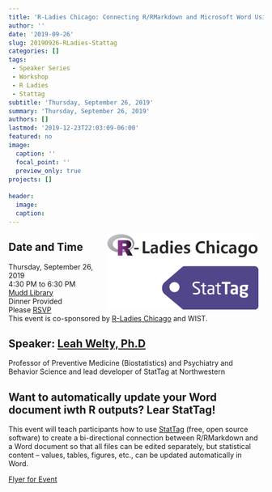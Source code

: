 ```yaml
---
title: 'R-Ladies Chicago: Connecting R/RMarkdown and Microsoft Word Using StatTag '
author: ''
date: '2019-09-26'
slug: 20190926-RLadies-Stattag
categories: []
tags: 
 - Speaker Series
 - Workshop
 - R Ladies
 - Stattag
subtitle: 'Thursday, September 26, 2019'
summary: 'Thursday, September 26, 2019'
authors: []
lastmod: '2019-12-23T22:03:09-06:00'
featured: no
image:
  caption: ''
  focal_point: ''
  preview_only: true
projects: []

header:
  image: 
  caption: 
---
```


 <img alt = '' width='300' src='otherimages.png' align="right" style="margin: 0px 10px 0px 0px;"/>


## Date and Time  
Thursday, September 26, 2019  
4:30 PM to 6:30 PM   
[Mudd Library](https://www.library.northwestern.edu/libraries-collections/mudd-library/)  
Dinner Provided  
Please [RSVP](meetup.com/rladies-chicago)  
This event is co-sponsored by [R-Ladies Chicago](https://rladieschicago.org/) and WIST.  


## Speaker: [Leah Welty, Ph.D](https://www.feinberg.northwestern.edu/faculty-profiles/az/profile.html?xid=17279)  
Professor of Preventive Medicine (Biostatistics) and Psychiatry and Behavior Science and lead developer of StatTag at Northwestern 

## Want to automatically update your Word document iwth R outputs? Lear StatTag!  
This event will teach participants how to use [StatTag](https://sites.northwestern.edu/stattag/) 
(free, open source software) to create a bi-directional
connection between R/RMarkdown and a Word
document so that all files can be edited separately, but
statistical content – values, tables,
figures, etc., can be updated
automatically in Word.


[Flyer for Event](flyer.pdf)
